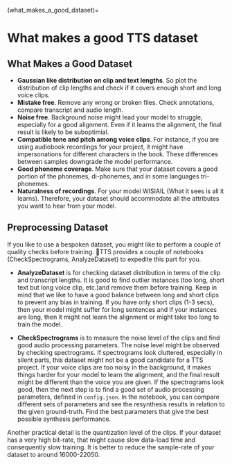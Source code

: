 (what_makes_a_good_dataset)=
# What makes a good TTS dataset

## What Makes a Good Dataset
* **Gaussian like distribution on clip and text lengths**. So plot the distribution of clip lengths and check if it covers enough short and long voice clips.
* **Mistake free**. Remove any wrong or broken files. Check annotations, compare transcript and audio length.
* **Noise free**. Background noise might lead your model to struggle, especially for a good alignment. Even if it learns the alignment, the final result is likely to be suboptimial.
* **Compatible tone and pitch among voice clips**. For instance, if you are using audiobook recordings for your project, it might have impersonations for different characters in the book. These differences between samples downgrade the model performance.
* **Good phoneme coverage**. Make sure that your dataset covers a good portion of the phonemes, di-phonemes, and in some languages tri-phonemes.
* **Naturalness of recordings**. For your model WISIAIL (What it sees is all it learns). Therefore, your dataset should accommodate all the attributes you want to hear from your model.

## Preprocessing Dataset
If you like to use a bespoken dataset, you might like to perform a couple of quality checks before training. 🐸TTS provides a couple of notebooks (CheckSpectrograms, AnalyzeDataset) to expedite this part for you.

* **AnalyzeDataset** is for checking dataset distribution in terms of the clip and transcript lengths. It is good to find outlier instances (too long, short text but long voice clip, etc.)and remove them before training. Keep in mind that we like to have a good balance between long and short clips to prevent any bias in training. If you have only short clips (1-3 secs), then your model might suffer for long sentences and if your instances are long, then it might not learn the alignment or might take too long to train the model.

* **CheckSpectrograms** is to measure the noise level of the clips and find good audio processing parameters. The noise level might be observed by checking spectrograms. If spectrograms look cluttered, especially in silent parts, this dataset might not be a good candidate for a TTS project. If your voice clips are too noisy in the background, it makes things harder for your model to learn the alignment, and the final result might be different than the voice you are given.
If the spectrograms look good, then the next step is to find a good set of audio processing parameters, defined in ```config.json```. In the notebook, you can compare different sets of parameters and see the resynthesis results in relation to the given ground-truth. Find the best parameters that give the best possible synthesis performance.

Another practical detail is the quantization level of the clips. If your dataset has a very high bit-rate, that might cause slow data-load time and consequently slow training. It is better to reduce the sample-rate of your dataset to around 16000-22050.